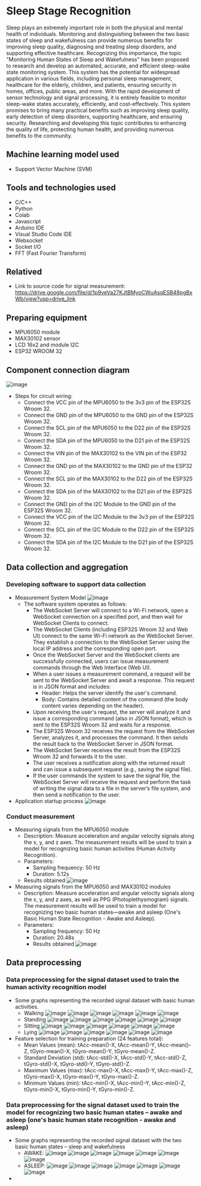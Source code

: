 # Sleep Stage Recognition
Sleep plays an extremely important role in both the physical and mental health of individuals. Monitoring and distinguishing between the two basic states of sleep and wakefulness can provide numerous benefits for improving sleep quality, diagnosing and treating sleep disorders, and supporting effective healthcare. Recognizing this importance, the topic "Monitoring Human States of Sleep and Wakefulness" has been proposed to research and develop an automated, accurate, and efficient sleep-wake state monitoring system.
This system has the potential for widespread application in various fields, including personal sleep management, healthcare for the elderly, children, and patients, ensuring security in homes, offices, public areas, and more. With the rapid development of sensor technology and signal processing, it is entirely feasible to monitor sleep-wake states accurately, efficiently, and cost-effectively.
This system promises to bring many practical benefits such as improving sleep quality, early detection of sleep disorders, supporting healthcare, and ensuring security. Researching and developing this topic contributes to enhancing the quality of life, protecting human health, and providing numerous benefits to the community.
## Machine learning model used
- Support Vector Machine (SVM)
## Tools and technologies used
- C/C++
- Python
- Colab
- Javascript
- Arduino IDE
- Visual Studio Code IDE
- Websocket
- Socket I/O
- FFT (Fast Fourier Transform)
## Relatived
- Link to source code for signal measurement: https://drive.google.com/file/d/1p9veVa27KJtBMyoCWuAsqESB48pgBxWb/view?usp=drive_link
## Preparing equipment
- MPU6050 module
- MAX30102 sensor
- LCD 16x2 and module I2C
- ESP32 WROOM 32
## Component connection diagram
![image](https://github.com/user-attachments/assets/0184b926-c505-4b2d-975f-01f2575aa5f9)
- Steps for circuit wiring:
  - Connect the VCC pin of the MPU6050 to the 3v3 pin of the ESP32S Wroom 32.
  - Connect the GND pin of the MPU6050 to the GND pin of the ESP32S Wroom 32.
  - Connect the SCL pin of the MPU6050 to the D22 pin of the ESP32S Wroom 32.
  - Connect the SDA pin of the MPU6050 to the D21 pin of the ESP32S Wroom 32.
  - Connect the VIN pin of the MAX30102 to the VIN pin of the ESP32 Wroom 32.
  - Connect the GND pin of the MAX30102 to the GND pin of the ESP32 Wroom 32.
  - Connect the SCL pin of the MAX30102 to the D22 pin of the ESP32S Wroom 32.
  - Connect the SDA pin of the MAX30102 to the D21 pin of the ESP32S Wroom 32.
  - Connect the GND pin of the I2C Module to the GND pin of the ESP32S Wroom 32.
  - Connect the VCC pin of the I2C Module to the 3v3 pin of the ESP32S Wroom 32.
  - Connect the SCL pin of the I2C Module to the D22 pin of the ESP32S Wroom 32.
  - Connect the SDA pin of the I2C Module to the D21 pin of the ESP32S Wroom 32.
## Data collection and aggregation
### Developing software to support data collection
- Measurement System Model
![image](https://github.com/user-attachments/assets/1955c6c0-ca3a-45bc-a1e2-e7d7715c6d06)
  - The software system operates as follows:
    - The WebSocket Server will connect to a Wi-Fi network, open a WebSocket connection on a specified port, and then wait for WebSocket Clients to connect.
    - The WebSocket Clients (including ESP32S Wroom 32 and Web UI) connect to the same Wi-Fi network as the WebSocket Server. They establish a connection to the WebSocket Server using the local IP address and the corresponding open port.
    - Once the WebSocket Server and the WebSocket clients are successfully connected, users can issue measurement commands through the Web Interface (Web UI).
    - When a user issues a measurement command, a request will be sent to the WebSocket Server and await a response. This request is in JSON format and includes:
      - Header: Helps the server identify the user's command.
      - Body: Contains detailed content of the command (the body content varies depending on the header).
    - Upon receiving the user's request, the server will analyze it and issue a corresponding command (also in JSON format), which is sent to the ESP32S Wroom 32 and waits for a response.
    - The ESP32S Wroom 32 receives the request from the WebSocket Server, analyzes it, and processes the command. It then sends the result back to the WebSocket Server in JSON format.
    - The WebSocket Server receives the result from the ESP32S Wroom 32 and forwards it to the user.
    - The user receives a notification along with the returned result and can issue a subsequent request (e.g., saving the signal file).
    - If the user commands the system to save the signal file, the WebSocket Server will receive the request and perform the task of writing the signal data to a file in the server’s file system, and then send a notification to the user.
- Application startup process
![image](https://github.com/user-attachments/assets/88c9373f-5820-4221-96be-dc9dff4d4045)
### Conduct measurement
- Measuring signals from the MPU6050 module
  - Description: Measure acceleration and angular velocity signals along the x, y, and z axes. The measurement results will be used to train a model for recognizing basic human activities (Human Activity Recognition).
  - Parameters:
    - Sampling frequency: 50 Hz
    - Duration: 5.12s
  - Results obtained
    ![image](https://github.com/user-attachments/assets/0d8819c6-4430-474e-ae3c-15135185ebfd)
- Measuring signals from the MPU6050 and MAX30102 modules
  - Description: Measure acceleration and angular velocity signals along the x, y, and z axes, as well as PPG (Photoplethysmogram) signals. The measurement results will be used to train a model for recognizing two basic human states—awake and asleep (One's Basic Human State Recognition - Awake and Asleep).
  - Parameters:
    - Sampling frequency: 50 Hz
    - Duration: 20.48s
    - Results obtained
      ![image](https://github.com/user-attachments/assets/52637809-a642-491e-bf11-2e6068ab21cf)
## Data preprocessing
### Data preprocessing for the signal dataset used to train the human activity recognition model
- Some graphs representing the recorded signal dataset with basic human activities.
  - Walking
    ![image](https://github.com/user-attachments/assets/ee805846-adda-49af-a5b5-03eaaccc0e6d)
    ![image](https://github.com/user-attachments/assets/348768f9-cf7c-4f1c-8efe-6e7fe62dcfc3)
    ![image](https://github.com/user-attachments/assets/8cb3c333-142f-4af2-9f3e-176e73f8826d)
    ![image](https://github.com/user-attachments/assets/c4c7f84f-4f6d-4340-ab86-ed6a90f45781)
    ![image](https://github.com/user-attachments/assets/0338ccb1-07c1-49d9-bdcc-dfef8989fea5)
    ![image](https://github.com/user-attachments/assets/4f7341d9-d07c-4b0c-8527-7288586580b1)
  - Standing
    ![image](https://github.com/user-attachments/assets/8e80d4f7-7833-4f2c-ab6c-3c415c140569)
    ![image](https://github.com/user-attachments/assets/ee0773f2-e9ec-4287-be2d-e219c770e66d)
    ![image](https://github.com/user-attachments/assets/6ed53c8c-ecc1-4712-aa31-207487aaccc2)
    ![image](https://github.com/user-attachments/assets/9e61d06e-277e-4496-8e3d-029f9472975a)
    ![image](https://github.com/user-attachments/assets/1fcb981c-2142-436d-a97f-0efcb3935b46)
    ![image](https://github.com/user-attachments/assets/730a12f9-bae4-497e-9be5-9125b4e6af68)
  - Sitting
    ![image](https://github.com/user-attachments/assets/24d1254a-21be-4a07-9623-e4a83095994c)
    ![image](https://github.com/user-attachments/assets/df733d5e-cd39-4d2f-b85c-277180b8c143)
    ![image](https://github.com/user-attachments/assets/73b760e7-24c8-4f3b-8b37-e46db32a2091)
    ![image](https://github.com/user-attachments/assets/e2b2d6b6-7d0c-4a6b-90d6-15d07c43197c)
    ![image](https://github.com/user-attachments/assets/5eff0092-a1fe-456e-beb7-956bfdc2f11b)
    ![image](https://github.com/user-attachments/assets/59b8975a-8116-409e-a46e-2f77fdfd148c)
  - Lying
    ![image](https://github.com/user-attachments/assets/9bc2e983-971b-487c-aceb-1c91ec0acda9)
    ![image](https://github.com/user-attachments/assets/fd70afad-09ee-4768-97c8-2b07f0e5e79b)
    ![image](https://github.com/user-attachments/assets/18011ee8-17f1-4341-ae1b-72a98cb33d1e)
    ![image](https://github.com/user-attachments/assets/46daf695-d8f8-4718-806c-9d5e2fcc0543)
    ![image](https://github.com/user-attachments/assets/ea43ed74-7fac-40f3-b14f-4cba87760425)
    ![image](https://github.com/user-attachments/assets/ecfaa818-167b-4645-b9fe-dff8aa5ccf89)
- Feature selection for training preparation (24 features total):
  - Mean Values (mean): tAcc-mean()-X, tAcc-mean()-Y, tAcc-mean()-Z, tGyro-mean()-X, tGyro-mean()-Y, tGyro-mean()-Z.
  - Standard Deviation (std): tAcc-std()-X, tAcc-std()-Y, tAcc-std()-Z, tGyro-std()-X, tGyro-std()-Y, tGyro-std()-Z.
  - Maximum Values (max): tAcc-max()-X, tAcc-max()-Y, tAcc-max()-Z, tGyro-max()-X, tGyro-max()-Y, tGyro-max()-Z.
  - Minimum Values (min): tAcc-min()-X, tAcc-min()-Y, tAcc-min()-Z, tGyro-min()-X, tGyro-min()-Y, tGyro-min()-Z.
### Data preprocessing for the signal dataset used to train the model for recognizing two basic human states – awake and asleep (one's basic human state recognition - awake and asleep)
- Some graphs representing the recorded signal dataset with the two basic human states – sleep and wakefulness
  - AWAKE:
    ![image](https://github.com/user-attachments/assets/21a17d81-67de-40a8-932d-85a0810b525e)
    ![image](https://github.com/user-attachments/assets/66c97f25-817e-40a0-9841-ca8534479398)
    ![image](https://github.com/user-attachments/assets/1af5840b-47d8-4f91-8ac2-32a8891c61db)
    ![image](https://github.com/user-attachments/assets/6b41b1b3-73bc-4fbb-9ffb-e5d485e3f3e9)
    ![image](https://github.com/user-attachments/assets/eb23299e-6c8a-4b21-ad82-cc19ffe584c3)
    ![image](https://github.com/user-attachments/assets/f9ea2c65-ffd0-4aa5-bb5f-9e205181b429)
    ![image](https://github.com/user-attachments/assets/2aed8796-90c7-41e5-8e1c-e521ab156be6)
  - ASLEEP:
    ![image](https://github.com/user-attachments/assets/6c495fad-1262-429e-8d7b-7072ac0b91fa)
    ![image](https://github.com/user-attachments/assets/275059e9-835d-4e47-ae74-9f4a6a7b8864)
    ![image](https://github.com/user-attachments/assets/1d8bd713-e203-4bae-bb94-2d31585bd63b)
    ![image](https://github.com/user-attachments/assets/6fe36136-813f-4f7a-914a-2fb4e7a52c3d)
    ![image](https://github.com/user-attachments/assets/e801b25e-dc89-4d3c-80c2-d5d09f3bd983)
    ![image](https://github.com/user-attachments/assets/bb192040-86d3-4c6a-8416-37f31ae6b46e)
    ![image](https://github.com/user-attachments/assets/98fb701d-17fd-46f0-a2a8-1c3acc8877bf)
- 




